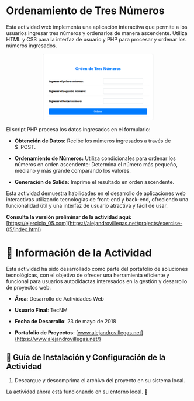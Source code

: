# Ordenamiento de Tres Números

Esta actividad web implementa una aplicación interactiva que permite a los usuarios ingresar tres números y ordenarlos de manera ascendente. Utiliza HTML y CSS para la interfaz de usuario y PHP para procesar y ordenar los números ingresados.

<p align="center">
  <img src="./Readme-01.png" alt="Descripción de la imagen" width="60%">
</p>

El script PHP procesa los datos ingresados en el formulario:

- **Obtención de Datos:** Recibe los números ingresados a través de $\_POST.

- **Ordenamiento de Números:** Utiliza condicionales para ordenar los números en orden ascendente: Determina el número más pequeño, mediano y más grande comparando los valores.

- **Generación de Salida:** Imprime el resultado en orden ascendente.

Esta actividad demuestra habilidades en el desarrollo de aplicaciones web interactivas utilizando tecnologías de front-end y back-end, ofreciendo una funcionalidad útil y una interfaz de usuario atractiva y fácil de usar.

**Consulta la versión preliminar de la actividad aquí:** [https://ejercicio_05.com](https://alejandrovillegas.net/projects/exercise-05/index.html)

# 📌 Información de la Actividad

Esta actividad ha sido desarrollado como parte del portafolio de soluciones tecnológicas, con el objetivo de ofrecer una herramienta eficiente y funcional para usuarios autodidactas interesados en la gestión y desarrollo de proyectos web.

- **Área**: Desarrollo de Actividades Web

- **Usuario Final**: TecNM

- **Fecha de Desarrollo**: 23 de mayo de 2018

- **Portafolio de Proyectos**: [www.alejandrovillegas.net](https://www.alejandrovillegas.net/)

## 🔧 Guía de Instalación y Configuración de la Actividad

1. Descargue y descomprima el archivo del proyecto en su sistema local.

La actividad ahora está funcionando en su entorno local. 🎉
